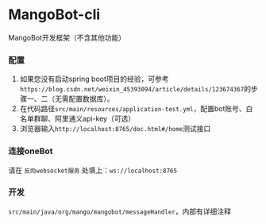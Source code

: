 # MangoBot-cli
MangoBot开发框架（不含其他功能）

### 配置
1. 如果您没有启动spring boot项目的经验，可参考`https://blog.csdn.net/weixin_45393094/article/details/123674367`的步骤一、二（无需配置数据库）。
2. 在代码路径`src/main/resources/application-test.yml`，配置bot账号、白名单群聊、阿里通义api-key（可选）
3. 浏览器输入`http://localhost:8765/doc.html#/home`测试接口

### 连接oneBot
请在 `反向websocket服务` 处填上：```ws://localhost:8765```

### 开发
`src/main/java/org/mango/mangobot/messageHandler`，内部有详细注释
